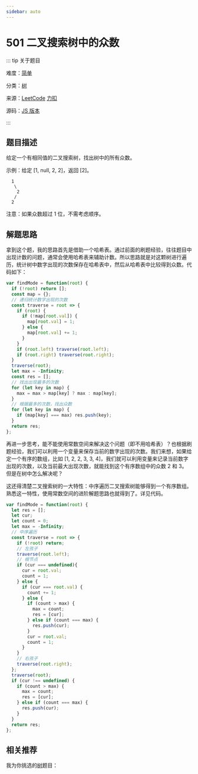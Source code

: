 ```yaml
---
sidebar: auto
---
```


# 501 二叉搜索树中的众数

::: tip 关于题目

难度：[简单](/solution/easy/)

分类：[树](/art/tree.html)

来源：[LeetCode](https://leetcode.com/problems/find-mode-in-binary-search-tree/)  [力扣](https://leetcode-cn.com/problems/find-mode-in-binary-search-tree/)

源码：[JS 版本](https://github.com/swpuLeo/cattle/blob/master/src/easy/FindModeInBinarySearchTree.js)

:::



## 题目描述

给定一个有相同值的二叉搜索树，找出树中的所有众数。

示例：给定 [1, null, 2, 2]，返回 [2]。

```
  1
   \
    2
   /
  2
```

注意：如果众数超过 1 位，不需考虑顺序。


## 解题思路

拿到这个题，我的思路首先是借助一个哈希表。通过前面的刷题经验，往往题目中出现计数的问题，通常会使用哈希表来辅助计数。所以思路就是对这颗树进行遍历，统计树中数字出现的次数保存在哈希表中，然后从哈希表中比较得到众数。代码如下：

```js
var findMode = function(root) {
  if (!root) return [];
  const map = {};
  // 递归统计数字出现的次数
  const traverse = root => {
    if (root) {
      if (!map[root.val]) {
        map[root.val] = 1;
      } else {
        map[root.val] += 1;
      }
    }
    if (root.left) traverse(root.left);
    if (root.right) traverse(root.right);
  }
  traverse(root);
  let max = -Infinity;
  const res = [];
  // 找出出现最多的次数
  for (let key in map) {
    max = max > map[key] ? max : map[key];
  }
  // 根据最多的次数，找出众数
  for (let key in map) {
    if (map[key] === max) res.push(key);
  }
  return res;
};
```

再进一步思考，能不能使用常数空间来解决这个问题（即不用哈希表）？也根据刷题经验，我们可以利用一个变量来保存当前的数字出现的次数。我们来想，如果给定一个有序的数组，比如 [1, 2, 2, 3, 3, 4]，我们就可以利用变量来记录当前数字出现的次数，以及当前最大出现次数，就能找到这个有序数组中的众数 2 和 3。但是在树中怎么解决呢？

这还得清楚二叉搜索树的一大特性：中序遍历二叉搜索树能够得到一个有序数组。熟悉这一特性，使用常数空间的进阶解题思路也就得到了。详见代码。

```js
var findMode = function(root) {
  let res = [];
  let cur;
  let count = 0;
  let max = -Infinity;
  // 中序遍历
  const traverse = root => {
    if (!root) return;
    // 左孩子
    traverse(root.left);
    // 根节点
    if (cur === undefined){
      cur = root.val;
      count = 1;
    } else {
      if (cur === root.val) {
        count += 1;
      } else {
        if (count > max) {
          max = count;
          res = [cur];
        } else if (count === max) {
          res.push(cur);
        }
        cur = root.val;
        count = 1;
      }
    }
    // 右孩子
    traverse(root.right);
  };
  traverse(root);
  if (cur !== undefined) {
    if (count > max) {
      max = count;
      res = [cur];
    } else if (count === max) {
      res.push(cur);
    }
  }
  return res;
};
```

## 相关推荐

我为你挑选的[树](/art/tree.html)题目：
